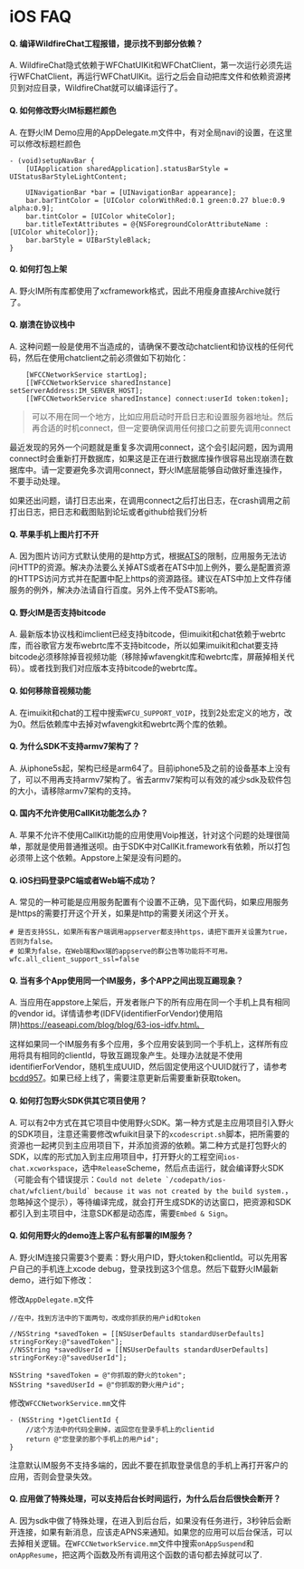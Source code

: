 # iOS FAQ

#### Q. 编译WildfireChat工程报错，提示找不到部分依赖？
A. WildfireChat隐式依赖于WFChatUIKit和WFChatClient，第一次运行必须先运行WFChatClient，再运行WFChatUIKit。运行之后会自动把库文件和依赖资源拷贝到对应目录，WildfireChat就可以编译运行了。

#### Q. 如何修改野火IM标题栏颜色
A. 在野火IM Demo应用的AppDelegate.m文件中，有对全局navi的设置，在这里可以修改标题栏颜色
```
- (void)setupNavBar {
    [UIApplication sharedApplication].statusBarStyle = UIStatusBarStyleLightContent;

    UINavigationBar *bar = [UINavigationBar appearance];
    bar.barTintColor = [UIColor colorWithRed:0.1 green:0.27 blue:0.9 alpha:0.9];
    bar.tintColor = [UIColor whiteColor];
    bar.titleTextAttributes = @{NSForegroundColorAttributeName : [UIColor whiteColor]};
    bar.barStyle = UIBarStyleBlack;
}
```

#### Q. 如何打包上架
A. 野火IM所有库都使用了xcframework格式，因此不用瘦身直接Archive就行了。

#### Q. 崩溃在协议栈中
A. 这种问题一般是使用不当造成的，请确保不要改动chatclient和协议栈的任何代码，然后在使用chatclient之前必须做如下初始化：
```
    [WFCCNetworkService startLog];
    [[WFCCNetworkService sharedInstance] setServerAddress:IM_SERVER_HOST];
    [[WFCCNetworkService sharedInstance] connect:userId token:token];
```
> 可以不用在同一个地方，比如应用启动时开启日志和设置服务器地址。然后再合适的时机connect，但一定要确保调用任何接口之前要先调用connect

最近发现的另外一个问题就是重复多次调用connect，这个会引起问题，因为调用connect时会重新打开数据库，如果这是正在进行数据库操作很容易出现崩溃在数据库中。请一定要避免多次调用connect，野火IM底层能够自动做好重连操作，不要手动处理。

如果还出问题，请打日志出来，在调用connect之后打出日志，在crash调用之前打出日志，把日志和截图贴到论坛或者github给我们分析

#### Q. 苹果手机上图片打不开
A. 因为图片访问方式默认使用的是http方式，根据[ATS](https://www.baidu.com/s?ie=utf-8&f=8&rsv_bp=1&tn=84053098_3_dg&wd=ios%20ats&oq=ats&rsv_pq=befae743006ab63c&rsv_t=bf550nXKa277BSCevvQ%2FlxRsKTxtKRlHFBTAjnNQpciyfz5LbxtXPDStdwHb0IgTctBAPw&rqlang=cn&rsv_enter=1&rsv_dl=tb&rsv_sug3=6&rsv_sug1=3&rsv_sug7=100&rsv_sug2=0&inputT=2653&rsv_sug4=2992)的限制，应用服务无法访问HTTP的资源。解决办法要么关掉ATS或者在ATS中加上例外，要么是配置资源的HTTPS访问方式并在配置中配上https的资源路径。建议在ATS中加上文件存储服务的例外，解决办法请自行百度。另外上传不受ATS影响。

#### Q. 野火IM是否支持bitcode
A. 最新版本协议栈和imclient已经支持bitcode，但imuikit和chat依赖于webrtc库，而谷歌官方发布webrtc库不支持bitcode，所以如果imuikit和chat要支持bitcode必须移除掉音视频功能（移除掉wfavengkit库和webrtc库，屏蔽掉相关代码）。或者找到我们对应版本支持bitcode的webrtc库。

#### Q. 如何移除音视频功能
A. 在imuikit和chat的工程中搜索```WFCU_SUPPORT_VOIP```，找到2处宏定义的地方，改为0。然后依赖库中去掉对wfavengkit和webrtc两个库的依赖。

#### Q. 为什么SDK不支持armv7架构了？
A. 从iphone5s起，架构已经是arm64了。目前iphone5及之前的设备基本上没有了，可以不用再支持armv7架构了。省去armv7架构可以有效的减少sdk及软件包的大小，请移除armv7架构的支持。

#### Q. 国内不允许使用CallKit功能怎么办？
A. 苹果不允许不使用CallKit功能的应用使用Voip推送，针对这个问题的处理很简单，那就是使用普通推送呗。由于SDK中对CallKit.framework有依赖，所以打包必须带上这个依赖。Appstore上架是没有问题的。

#### Q. iOS扫码登录PC端或者Web端不成功？
A. 常见的一种可能是应用服务配置有个设置不正确，见下面代码，如果应用服务是https的需要打开这个开关，如果是http的需要关闭这个开关。
```
# 是否支持SSL，如果所有客户端调用appserver都支持https，请把下面开关设置为true，否则为false。
# 如果为false，在Web端和wx端的appserve的群公告等功能将不可用。
wfc.all_client_support_ssl=false
```

#### Q. 当有多个App使用同一个IM服务，多个APP之间出现互踢现象？
A. 当应用在appstore上架后，开发者账户下的所有应用在同一个手机上具有相同的vendor id。详情请参考(IDFV(identifierForVendor)使用陷阱)https://easeapi.com/blog/blog/63-ios-idfv.html。

这样如果同一个IM服务有多个应用，多个应用安装到同一个手机上，这样所有应用将具有相同的clientId，导致互踢现象产生。处理办法就是不使用identifierForVendor，随机生成UUID，然后固定使用这个UUID就行了，请参考 [bcdd957](https://github.com/wildfirechat/ios-chat/commit/bcdd957c7df94f97e223a048e32eb3197c022065)。如果已经上线了，需要注意更新后需要重新获取token。

#### Q. 如何打包野火SDK供其它项目使用？
A. 可以有2中方式在其它项目中使用野火SDK。第一种方式是主应用项目引入野火的SDK项目，注意还需要修改wfuikit目录下的```xcodescript.sh```脚本，把所需要的资源也一起拷贝到主应用项目下，并添加资源的依赖。第二种方式是打包野火的SDK，以库的形式加入到主应用项目中，打开野火的工程空间```ios-chat.xcworkspace```，选中```Release```Scheme，然后点击运行，就会编译野火SDK（可能会有个错误提示：```Could not delete `/codepath/ios-chat/wfclient/build` because it was not created by the build system.```，忽略掉这个提示），等待编译完成，就会打开生成SDK的访达窗口，把资源和SDK都引入到主项目中，注意SDK都是动态库，需要```Embed & Sign```。

#### Q. 如何用野火的demo连上客户私有部署的IM服务？
A. 野火IM连接只需要3个要素：野火用户ID，野火token和clientId。可以先用客户自己的手机连上xcode debug，登录找到这3个信息。然后下载野火IM最新demo，进行如下修改：

修改```AppDelegate.m```文件
```
//在中，找到方法中的下面两句，改成你抓获的用户id和token

//NSString *savedToken = [[NSUserDefaults standardUserDefaults] stringForKey:@"savedToken"];
//NSString *savedUserId = [[NSUserDefaults standardUserDefaults] stringForKey:@"savedUserId"];

NSString *savedToken = @"你抓取的野火的token";
NSString *savedUserId = @"你抓取的野火用户id";
```
修改```WFCCNetworkService.mm```文件
```
- (NSString *)getClientId {
    //这个方法中的代码全删掉，返回您在登录手机上的clientid
    return @"您登录的那个手机上的用户id";
}
```
注意默认IM服务不支持多端的，因此不要在抓取登录信息的手机上再打开客户的应用，否则会登录失效。

#### Q. 应用做了特殊处理，可以支持后台长时间运行，为什么后台后很快会断开？
A. 因为sdk中做了特殊处理，在进入到后台后，如果没有任务进行，3秒钟后会断开连接，如果有新消息，应该走APNS来通知。如果您的应用可以后台保活，可以去掉相关逻辑。在```WFCCNetworkService.mm```文件中搜索```onAppSuspend```和```onAppResume```，把这两个函数及所有调用这个函数的语句都去掉就可以了.
